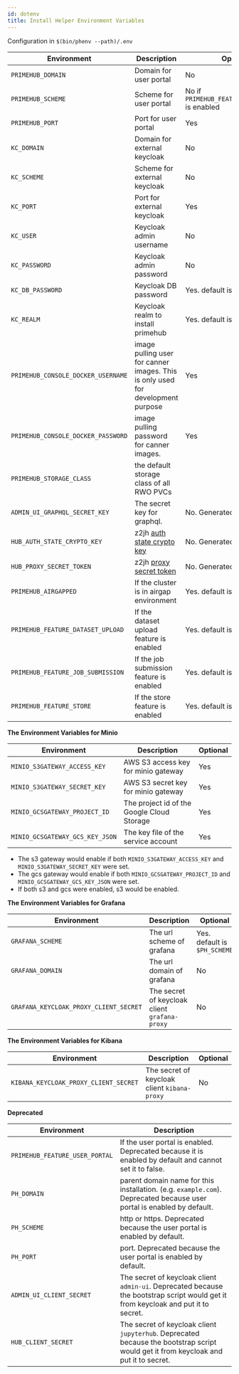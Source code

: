 ```yaml
---
id: dotenv
title: Install Helper Environment Variables
---
```


Configuration in `$(bin/phenv --path)/.env`

Environment | Description | Optional
--- | --- | ---
`PRIMEHUB_DOMAIN`| Domain for user portal | No
`PRIMEHUB_SCHEME`| Scheme for user portal | No if `PRIMEHUB_FEATURE_USER_PORTAL` is enabled
`PRIMEHUB_PORT` | Port for user portal | Yes
`KC_DOMAIN`| Domain for external keycloak | No
`KC_SCHEME`| Scheme for external keycloak | No
`KC_PORT` |Port for external keycloak | Yes
`KC_USER` | Keycloak admin username | No
`KC_PASSWORD` | Keycloak admin password | No
`KC_DB_PASSWORD` | Keycloak DB password | Yes. default is `$KC_PASSWORD`
`KC_REALM` | Keycloak realm to install primehub | Yes. default is `primehub`
`PRIMEHUB_CONSOLE_DOCKER_USERNAME` | image pulling user for canner images. This is only used for development purpose | Yes
`PRIMEHUB_CONSOLE_DOCKER_PASSWORD` | image pulling password for canner images. | Yes
`PRIMEHUB_STORAGE_CLASS` | the default storage class of all RWO PVCs
`ADMIN_UI_GRAPHQL_SECRET_KEY` | The secret key for graphql. |No. Generated by `make init`
`HUB_AUTH_STATE_CRYPTO_KEY` | z2jh [auth state crypto key](https://zero-to-jupyterhub.readthedocs.io/en/latest/reference.html#auth-state-cryptokey)  | No. Generated by `make init`
`HUB_PROXY_SECRET_TOKEN` | z2jh [proxy secret token](https://zero-to-jupyterhub.readthedocs.io/en/latest/reference.html#proxy-secrettoken)| No. Generated by `make init`
`PRIMEHUB_AIRGAPPED` | If the cluster is in airgap environment | Yes. default is `false`
`PRIMEHUB_FEATURE_DATASET_UPLOAD` | If the dataset upload feature is enabled | Yes. default is `false`
`PRIMEHUB_FEATURE_JOB_SUBMISSION` | If the job submission feature is enabled | Yes. default is `false`
`PRIMEHUB_FEATURE_STORE` | If the store feature is enabled | Yes. default is `false`

**The Environment Variables for Minio**

Environment | Description | Optional
--- | --- | ---
`MINIO_S3GATEWAY_ACCESS_KEY`| AWS S3 access key for minio gateway | Yes
`MINIO_S3GATEWAY_SECRET_KEY`| AWS S3 secret key for minio gateway | Yes 
`MINIO_GCSGATEWAY_PROJECT_ID` | The project id of the Google Cloud Storage | Yes
`MINIO_GCSGATEWAY_GCS_KEY_JSON`| The key file of the service account | Yes

* The s3 gateway would enable if both `MINIO_S3GATEWAY_ACCESS_KEY` and `MINIO_S3GATEWAY_SECRET_KEY` were set.
* The gcs gateway would enable if both `MINIO_GCSGATEWAY_PROJECT_ID` and `MINIO_GCSGATEWAY_GCS_KEY_JSON` were set.
* If both s3 and gcs were enabled, s3 would be enabled.


**The Environment Variables for Grafana**

Environment | Description | Optional
--- | --- | ---
`GRAFANA_SCHEME` | The url scheme of grafana | Yes. default is `$PH_SCHEME`
`GRAFANA_DOMAIN` | The url domain of grafana | No
`GRAFANA_KEYCLOAK_PROXY_CLIENT_SECRET` | The secret of keycloak client `grafana-proxy` | No

**The Environment Variables for Kibana**

Environment | Description | Optional
--- | --- | ---
`KIBANA_KEYCLOAK_PROXY_CLIENT_SECRET` | The secret of keycloak client `kibana-proxy` | No


**Deprecated**

Environment | Description
--- | --- 
`PRIMEHUB_FEATURE_USER_PORTAL` | If the user portal is enabled. Deprecated because it is enabled by default and cannot set it to false.
`PH_DOMAIN`| parent domain name for this installation. (e.g. `example.com`). Deprecated because user portal is enabled by default.
`PH_SCHEME`| http or https. Deprecated because the user portal is enabled by default.
`PH_PORT`| port. Deprecated because the user portal is enabled by default.
`ADMIN_UI_CLIENT_SECRET` | The secret of keycloak client `admin-ui`. Deprecated because the bootstrap script would get it from keycloak and put it to secret.
`HUB_CLIENT_SECRET` | The secret of keycloak client `jupyterhub`. Deprecated because the bootstrap script would get it from keycloak and put it to secret.

